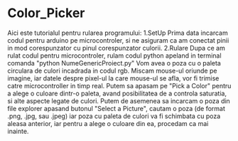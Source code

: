 # Color_Picker
Aici este tutorialul pentru rularea programului:
1.SetUp
  Prima data incarcam codul pentru arduino pe microcontroler, si ne asiguram ca am conectat pinii in mod corespunzator cu pinul corespunzator culorii.
2.Rulare
  Dupa ce am rulat codul pentru microcontroler, rulam codul python apeland in terminal comanda "python NumeGenericProiect.py"
  Vom avea o poza cu o paleta circulara de culori incadrada in codul rgb. Miscam mouse-ul oriunde pe imagine, iar datele despre pixel-ul la care mouse-ul se afla, vor fi trimise catre microcontroller in timp real.
  Putem sa apasam pe "Pick a Color" pentru a alege o culoare dintr-o paleta, avand posibilitatea de a controla saturatia, si alte aspecte legate de culori.
  Putem de asemenea sa incarcam o poza din file explorer apasand butonul "Select a Picture", cautam o poza (de format .png, .jpg,  sau .jpeg) iar poza cu paleta de culori va fi schimbata cu poza aleasa anterior, iar pentru a alege o culoare din ea, procedam ca mai inainte.
